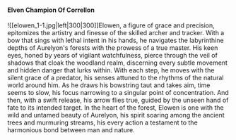 #### Elven Champion Of Correllon
![[elowen_1-1.jpg|left|300|300]]Elowen, a figure of grace and precision, epitomizes the artistry and finesse of the skilled archer and tracker. With a bow that sings with lethal intent in his hands, he navigates the labyrinthine depths of Aurelyon's forests with the prowess of a true master. His keen eyes, honed by years of vigilant watchfulness, pierce through the veil of shadows that cloak the woodland realm, discerning every subtle movement and hidden danger that lurks within. With each step, he moves with the silent grace of a predator, his senses attuned to the rhythms of the natural world around him. As he draws his bowstring taut and takes aim, time seems to slow, his focus narrowing to a singular point of concentration. And then, with a swift release, his arrow flies true, guided by the unseen hand of fate to its intended target. In the heart of the forest, Elowen is one with the wild and untamed beauty of Aurelyon, his spirit soaring among the ancient trees and murmuring streams, his every action a testament to the harmonious bond between man and nature.